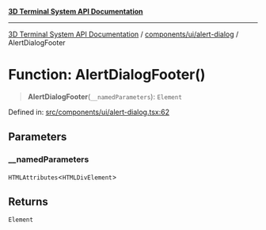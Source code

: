 [**3D Terminal System API Documentation**](../../../../README.md)

***

[3D Terminal System API Documentation](../../../../README.md) / [components/ui/alert-dialog](../README.md) / AlertDialogFooter

# Function: AlertDialogFooter()

> **AlertDialogFooter**(`__namedParameters`): `Element`

Defined in: [src/components/ui/alert-dialog.tsx:62](https://github.com/Dicommunitas/ThreeJS_Terminal_3D/blob/31531b560b5bf5acf587cf3f1c2c703355c09988/src/components/ui/alert-dialog.tsx#L62)

## Parameters

### \_\_namedParameters

`HTMLAttributes`\<`HTMLDivElement`\>

## Returns

`Element`
